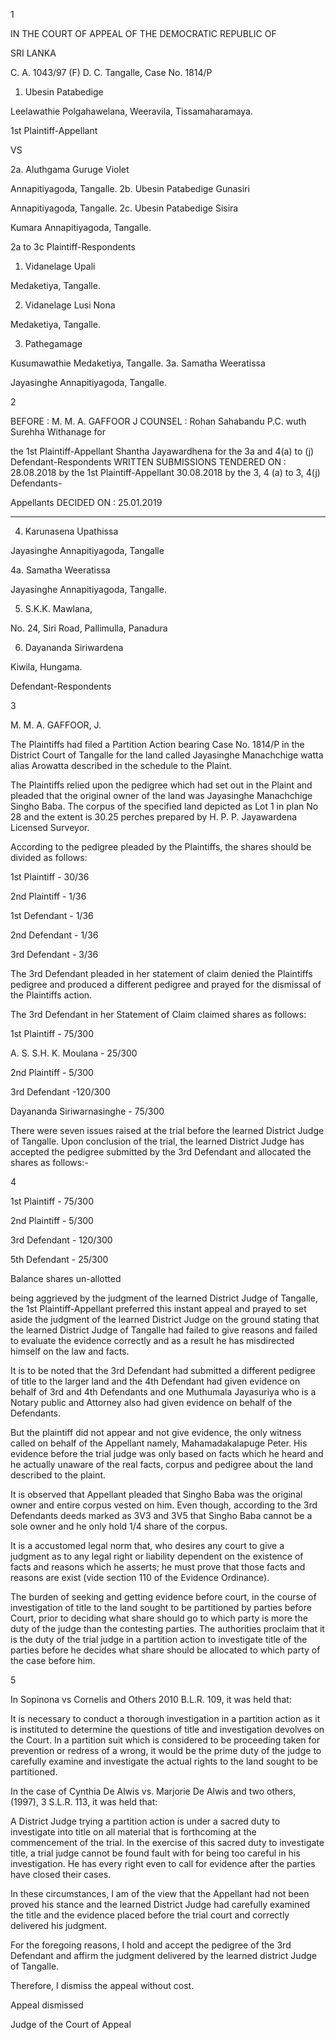 1

IN THE COURT OF APPEAL OF THE DEMOCRATIC REPUBLIC OF

SRI LANKA

C. A. 1043/97 (F) D. C. Tangalle, Case No. 1814/P

1. Ubesin Patabedige

Leelawathie Polgahawelana, Weeravila, Tissamaharamaya.

1st Plaintiff-Appellant

VS

2a. Aluthgama Guruge Violet

Annapitiyagoda, Tangalle. 2b. Ubesin Patabedige Gunasiri

Annapitiyagoda, Tangalle. 2c. Ubesin Patabedige Sisira

Kumara Annapitiyagoda, Tangalle.

2a to 3c Plaintiff-Respondents

1. Vidanelage Upali

Medaketiya, Tangalle.

2. Vidanelage Lusi Nona

Medaketiya, Tangalle.

3. Pathegamage

Kusumawathie Medaketiya, Tangalle. 3a. Samatha Weeratissa

Jayasinghe Annapitiyagoda, Tangalle.

2

BEFORE : M. M. A. GAFFOOR J COUNSEL : Rohan Sahabandu P.C. wuth Surehha Withanage for

the 1st Plaintiff-Appellant Shantha Jayawardhena for the 3a and 4(a) to (j) Defendant-Respondents WRITTEN SUBMISSIONS TENDERED ON : 28.08.2018 by the 1st Plaintiff-Appellant 30.08.2018 by the 3, 4 (a) to 3, 4(j) Defendants-

Appellants DECIDED ON : 25.01.2019

*****

4. Karunasena Upathissa

Jayasinghe Annapitiyagoda, Tangalle

4a. Samatha Weeratissa

Jayasinghe Annapitiyagoda, Tangalle.

5. S.K.K. Mawlana,

No. 24, Siri Road, Pallimulla, Panadura

6. Dayananda Siriwardena

Kiwila, Hungama.

Defendant-Respondents

3

M. M. A. GAFFOOR, J.

The Plaintiffs had filed a Partition Action bearing Case No. 1814/P in the District Court of Tangalle for the land called Jayasinghe Manachchige watta alias Arowatta described in the schedule to the Plaint.

The Plaintiffs relied upon the pedigree which had set out in the Plaint and pleaded that the original owner of the land was Jayasinghe Manachchige Singho Baba. The corpus of the specified land depicted as Lot 1 in plan No 28 and the extent is 30.25 perches prepared by H. P. P. Jayawardena Licensed Surveyor.

According to the pedigree pleaded by the Plaintiffs, the shares should be divided as follows:

1st Plaintiff - 30/36

2nd Plaintiff - 1/36

1st Defendant - 1/36

2nd Defendant - 1/36

3rd Defendant - 3/36

The 3rd Defendant pleaded in her statement of claim denied the Plaintiffs pedigree and produced a different pedigree and prayed for the dismissal of the Plaintiffs action.

The 3rd Defendant in her Statement of Claim claimed shares as follows:

1st Plaintiff - 75/300

A. S. S.H. K. Moulana - 25/300

2nd Plaintiff - 5/300

3rd Defendant -120/300

Dayananda Siriwarnasinghe - 75/300

There were seven issues raised at the trial before the learned District Judge of Tangalle. Upon conclusion of the trial, the learned District Judge has accepted the pedigree submitted by the 3rd Defendant and allocated the shares as follows:-

4

1st Plaintiff - 75/300

2nd Plaintiff - 5/300

3rd Defendant - 120/300

5th Defendant - 25/300

Balance shares un-allotted

being aggrieved by the judgment of the learned District Judge of Tangalle, the 1st Plaintiff-Appellant preferred this instant appeal and prayed to set aside the judgment of the learned District Judge on the ground stating that the learned District Judge of Tangalle had failed to give reasons and failed to evaluate the evidence correctly and as a result he has misdirected himself on the law and facts.

It is to be noted that the 3rd Defendant had submitted a different pedigree of title to the larger land and the 4th Defendant had given evidence on behalf of 3rd and 4th Defendants and one Muthumala Jayasuriya who is a Notary public and Attorney also had given evidence on behalf of the Defendants.

But the plaintiff did not appear and not give evidence, the only witness called on behalf of the Appellant namely, Mahamadakalapuge Peter. His evidence before the trial judge was only based on facts which he heard and he actually unaware of the real facts, corpus and pedigree about the land described to the plaint.

It is observed that Appellant pleaded that Singho Baba was the original owner and entire corpus vested on him. Even though, according to the 3rd Defendants deeds marked as 3V3 and 3V5 that Singho Baba cannot be a sole owner and he only hold 1/4 share of the corpus.

It is a accustomed legal norm that, who desires any court to give a judgment as to any legal right or liability dependent on the existence of facts and reasons which he asserts; he must prove that those facts and reasons are exist (vide section 110 of the Evidence Ordinance).

The burden of seeking and getting evidence before court, in the course of investigation of title to the land sought to be partitioned by parties before Court, prior to deciding what share should go to which party is more the duty of the judge than the contesting parties. The authorities proclaim that it is the duty of the trial judge in a partition action to investigate title of the parties before he decides what share should be allocated to which party of the case before him.

5

In Sopinona vs Cornelis and Others 2010 B.L.R. 109, it was held that:

It is necessary to conduct a thorough investigation in a partition action as it is instituted to determine the questions of title and investigation devolves on the Court. In a partition suit which is considered to be proceeding taken for prevention or redress of a wrong, it would be the prime duty of the judge to carefully examine and investigate the actual rights to the land sought to be partitioned.

In the case of Cynthia De Alwis vs. Marjorie De Alwis and two others, (1997), 3 S.L.R. 113, it was held that:

A District Judge trying a partition action is under a sacred duty to investigate into title on all material that is forthcoming at the commencement of the trial. In the exercise of this sacred duty to investigate title, a trial judge cannot be found fault with for being too careful in his investigation. He has every right even to call for evidence after the parties have closed their cases.

In these circumstances, I am of the view that the Appellant had not been proved his stance and the learned District Judge had carefully examined the title and the evidence placed before the trial court and correctly delivered his judgment.

For the foregoing reasons, I hold and accept the pedigree of the 3rd Defendant and affirm the judgment delivered by the learned district Judge of Tangalle.

Therefore, I dismiss the appeal without cost.

Appeal dismissed

Judge of the Court of Appeal